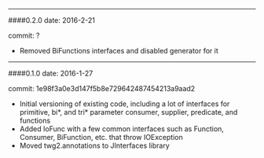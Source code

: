 --------
####0.2.0
date: 2016-2-21

commit: ?

* Removed BiFunctions interfaces and disabled generator for it


--------
####0.1.0
date: 2016-1-27

commit: 1e98f3a0e3d147f5b8e729642487454213a9aad2

* Initial versioning of existing code, including a lot of interfaces for primitive, bi*, and tri* parameter consumer, supplier, predicate, and functions
* Added IoFunc with a few common interfaces such as Function, Consumer, BiFunction, etc. that throw IOException
* Moved twg2.annotations to JInterfaces library